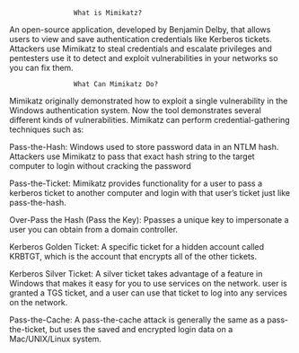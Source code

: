 					What is Mimikatz?

An open-source application, developed by Benjamin Delby, that allows users to view and save authentication credentials like Kerberos tickets. Attackers use Mimikatz to steal credentials and escalate privileges and pentesters use it to detect and exploit vulnerabilities in your networks so you can fix them.

					What Can Mimikatz Do?

Mimikatz originally demonstrated how to exploit a single vulnerability in the Windows authentication system. Now the tool demonstrates several different kinds of vulnerabilities. Mimikatz can perform credential-gathering techniques such as:

Pass-the-Hash: Windows used to store password data in an NTLM hash. Attackers use Mimikatz to pass that exact hash string to the target computer to login without cracking the password

Pass-the-Ticket: Mimikatz provides functionality for a user to pass a kerberos ticket to another computer and login with that user’s ticket just like pass-the-hash.

Over-Pass the Hash (Pass the Key): Ppasses a unique key to impersonate a user you can obtain from a domain controller.

Kerberos Golden Ticket: A specific ticket for a hidden account called KRBTGT, which is the account that encrypts all of the other tickets.

Kerberos Silver Ticket: A silver ticket takes advantage of a feature in Windows that makes it easy for you to use services on the network. user is granted a TGS ticket, and a user can use that ticket to log into any services on the network. 

Pass-the-Cache: A pass-the-cache attack is generally the same as a pass-the-ticket, but uses the saved and encrypted login data on a Mac/UNIX/Linux system.
